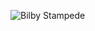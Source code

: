 ![Bilby Stampede](https://cloud.githubusercontent.com/assets/8772141/6094486/c1a0079e-af12-11e4-9487-076e4862c0a3.png)
